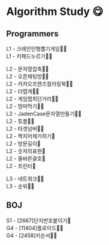 # Algorithm Study 😋
## Programmers
L1 - 크레인인형뽑기게임🧚🐌  
L1 - 키패드누르기🧚🐌    

L2 - 문자열압축🧚🐌  
L2 - 오픈채팅방🧚🐌   
L2 - 카카오프렌즈컬러링북🧚🐌   
L2 - 더맵게🧚🐌   
L2 - 게임맵최단거리🧚🐌   
L2 - 땅따먹기🧚🐌   
L2 - JadenCase문자열만들기🧚🐌   
L2 - 튜플🧚🐌    
L2 - 타겟넘버🧚🐌   
L2 - 짝지어제거하기🐌   
L2 - 방문길이🐌   
L2 - 숫자의표현🐌   
L2 - 올바른괄호🐌   
L2 - 프린터🐌   

L3 - 네트워크🧚🐌     
L3 - 순위🧚🐌   

## BOJ
S1 - [2667]단지번호붙이기🐌   
G4 - [11404]플로이드🧚🐌   
G4 - [2458]키순서🧚🐌
